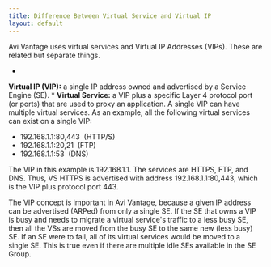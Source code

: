 ```yaml
---
title: Difference Between Virtual Service and Virtual IP
layout: default
---
```

Avi Vantage uses virtual services and Virtual IP Addresses (VIPs). These are related but separate things.

* 
**Virtual IP (VIP):** a single IP address owned and advertised by a Service Engine (SE).
* 
**Virtual Service:** a VIP plus a specific Layer 4 protocol port (or ports) that are used to proxy an application. A single VIP can have multiple virtual services. As an example, all the following virtual services can exist on a single VIP:

* 192.168.1.1:80,443  (HTTP/S)
* 192.168.1.1:20,21  (FTP)
* 192.168.1.1:53  (DNS)

The VIP in this example is 192.168.1.1. The services are HTTPS, FTP, and DNS. Thus, VS HTTPS is advertised with address 192.168.1.1:80,443, which is the VIP plus protocol port 443.

The VIP concept is important in Avi Vantage, because a given IP address can be advertised (ARPed) from only a single SE. If the SE that owns a VIP is busy and needs to migrate a virtual service's traffic to a less busy SE, then all the VSs are moved from the busy SE to the same new (less busy) SE. If an SE were to fail, all of its virtual services would be moved to a single SE. This is true even if there are multiple idle SEs available in the SE Group.